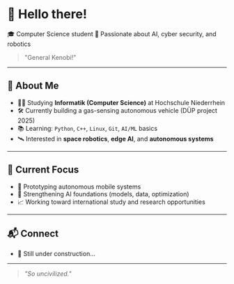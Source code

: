 # 👋 Hello there!

🎓 Computer Science student
🧠 Passionate about AI, cyber security, and robotics

> "General Kenobi!"
---

## 🚀 About Me

- 👨‍💻 Studying **Informatik (Computer Science)** at Hochschule Niederrhein  
- 🛠 Currently building a gas-sensing autonomous vehicle (DÜP project 2025)  
- 📚 Learning: `Python`, `C++`, `Linux`, `Git`, `AI/ML` basics  
- 🛰 Interested in **space robotics**, **edge AI**, and **autonomous systems**

---

## 📌 Current Focus

- 🤖 Prototyping autonomous mobile systems  
- 🧠 Strengthening AI foundations (models, data, optimization)  
- 📈 Working toward international study and research opportunities  

---

## 📬 Connect

- 🧭 Still under construction...

---

> *"So uncivilized."*
